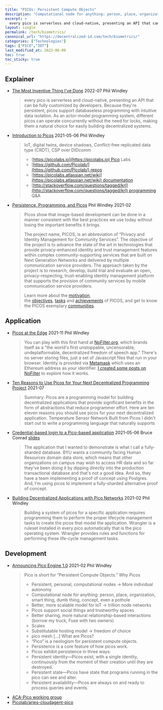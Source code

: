 ```yaml
---
title: "PICOs: Persistent Compute Objects"
description: "Computational node for anything: person, place, organization, smart thing, dumb thing, concept, even a pothole."
excerpt: >
  every pico is serverless and cloud-native, presenting an API that can be fully customized by developers. Because they're persistent, picos support databaseless programming with intuitive data isolation. As an actor-model programming system, different picos can operate concurrently without the need for locks, making them a natural choice for easily building decentralized systems.
layout: single
permalink: /tech/biometrics/
canonical_url: "https://decentralized-id.com/tech/biometrics/"
categories: ["Technologies"]
tags: ["PICO","IOT"]
last_modified_at: 2023-06-09
toc: true
toc_sticky: true
---
```


## Explainer

* [The Most Inventive Thing I've Done](https://www.windley.com/archives/2022/07/the_most_inventive_thing_ive_done.shtml) 2022-07 Phil Windley
  > every pico is serverless and cloud-native, presenting an API that can be fully customized by developers. Because they're persistent, picos support databaseless programming with intuitive data isolation. As an actor-model programming system, different picos can operate concurrently without the need for locks, making them a natural choice for easily building decentralized systems.
* [Introduction to Picos](https://iiw.idcommons.net/4C/_Introduction_to_Picos) 2021-05-06 Phil Windley
  > IoT, digital twins, device shadows, Conflict-free replicated data type (CRDT), CSP over DIDcomm
  > * [https://picolabs.io](https://picolabs.io) Pico Labs
  > * [https://github.com/Picolab/](https://github.com/Picolab/) repos
  > * [https://picolabs.atlassian.net/wiki](https://picolabs.atlassian.net/wiki) documentation
  > * [http://stackoverflow.com/questions/tagged/krl](http://stackoverflow.com/questions/tagged/krl) programming Q&A
* [Persistence, Programming, and Picos](https://www.windley.com/archives/2021/02/persistence_programming_and_picos.shtml) Phil Windley 2021-02
  > Picos show that image-based development can be done in a manner consistent with the best practices we use today without losing the important benefits it brings.
  > 
  > The project name, PICOS, is an abbreviation of “Privacy and Identity Management for Community Services”. The objective of the project is to advance the state of the art in technologies that provide privacy-enhanced identity and trust management features within complex community-supporting services that are built on Next Generation Networks and delivered by multiple communication service providers. The approach taken by the project is to research, develop, build trial and evaluate an open, privacy-respecting, trust-enabling identity management platform that supports the provision of community services by mobile communication service providers.
  > 
  > Learn more about the [motivation](http://www.picos-project.eu/Motivation.181.0.html), the [objectives](http://www.picos-project.eu/Objectives.182.0.html), [tasks](http://www.picos-project.eu/Tasks.183.0.html) and [achievements](http://www.picos-project.eu/Achievements.190.0.html) of PICOS, and get to know the PICOS exemplary [communities](http://www.picos-project.eu/Communities.184.0.html).

## Application
* [Picos at the Edge](https://www.windley.com/archives/2021/11/picos_at_the_edge.shtml) 2021-11 Phil Windley
  > You can play with this first hand at [NoFilter.org](https://nofilter.org/), which brands itself as a "the world's first unstoppable, uncensorable, undeplatformable, decentralized freedom of speech app." There's no server storing files, just a set of Javascript files that run in your browser. Identity is provided via [Metamask](https://metamask.io/) which uses an Ethereum address as your identifier. [I created some posts on NoFilter](https://nofilter.org/#/0xdbca72ed00c24d50661641bf42ad4be003a30b84) to explore how it works.
* [Ten Reasons to Use Picos for Your Next Decentralized Programming Project](https://www.windley.com/archives/2021/07/ten_reasons_to_use_picos_for_your_next_decentralized_programming_project.shtml) 2021-07
  > Summary: Picos are a programming model for building decentralized applications that provide significant benefits in the form of abstractions that reduce programmer effort. Here are ten eleven reasons you should use picos for your next decentralized application. Temperature Sensor Network Built from Picos I didn't start out to write a programming language that naturally supports
* [Credential-based login to a Pico-based application](https://iiw.idcommons.net/11P/_Credential-based_login_to_a_Pico-based_application) 2021-05-06 Bruce Conrad [slides](https://bruceatbyu.com/s/HRDDSiiw32)
  > The application that I wanted to demonstrate is what I call a fully-sharded database. BYU wants a community facing Human Resources domain data store, which means that other organizations on campus may wish to access HR data and so far they’ve been doing it by dipping directly into the production transactional database and that's not a good idea. And so, they have a team implementing a proof of concept using Postgres. And, I’m using picos to implement a fully-sharded alternative proof of concept. 
* [Building Decentralized Applications with Pico Networks](https://www.windley.com/archives/2021/02/building_decentralized_applications_with_pico_networks.shtml) 2021-02 Phil Windley
  >  Building a system of picos for a specific application requires programming them to perform the proper lifecycle management tasks to create the picos that model the application. Wrangler is a ruleset installed in every pico automatically that is the pico operating system. Wrangler provides rules and functions for performing these life-cycle management tasks. 

## Development
* [Announcing Pico Engine 1.0](https://www.windley.com/archives/2021/02/announcing_pico_engine_10.shtml) 2021-02 Phil Windley
  > Pico is short for “Persistent Compute Objects.”
  > Why Picos
  > - Persistent, personal, computational nodes → More individual autonomy
  > - Computational node for anything: person, place, organization, smart thing, dumb thing, concept, even a pothole
  > - Better, more scalable model for IoT → trillion node networks
  > - Picos support social things and trustworthy spaces
  > - Better sharing, more natural relationship-based interactions (borrow my truck, Fuse with two owners)
  > - Scales
  > - Substitutable hosting model → freedom of choice
  > - pico mesh
  > [...]
  > What are Picos?
  > - “Pico” is a neologism for persistent compute objects.
  > - Persistence is a core feature of how picos work.
  > - Picos exhibit persistence in three ways:
  > - Persistent identity—Picos exist, with a single identity, continuously from the moment of their creation until they are destroyed.
  > - Persistent state—Picos have state that programs running in the pico can see and alter.
  > - Persistent availability—Picos are always on and ready to process queries and events.
* [ACA-Pico working group](https://docs.google.com/document/d/12dWUFyL7u6OQkhnPObJOOlV-U2LDoHpF-ZQLj3hXbjA/edit)
* [Picolab/aries-cloudagent-pico](https://github.com/Picolab/aries-cloudagent-pico)
